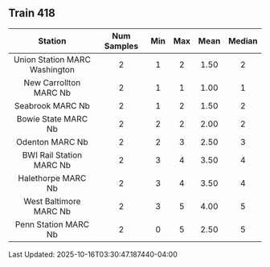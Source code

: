 ## Train 418

| Station | Num Samples | Min | Max | Mean | Median |
| :-----: | :---------: | :-: | :-: | :--: | :----: |
| Union Station MARC Washington | 2 | 1 | 2 | 1.50 | 2 |
| New Carrollton MARC Nb | 2 | 1 | 1 | 1.00 | 1 |
| Seabrook MARC Nb | 2 | 1 | 2 | 1.50 | 2 |
| Bowie State MARC Nb | 2 | 2 | 2 | 2.00 | 2 |
| Odenton MARC Nb | 2 | 2 | 3 | 2.50 | 3 |
| BWI Rail Station MARC Nb | 2 | 3 | 4 | 3.50 | 4 |
| Halethorpe MARC Nb | 2 | 3 | 4 | 3.50 | 4 |
| West Baltimore MARC Nb | 2 | 3 | 5 | 4.00 | 5 |
| Penn Station MARC Nb | 2 | 0 | 5 | 2.50 | 5 |


Last Updated: 2025-10-16T03:30:47.187440-04:00